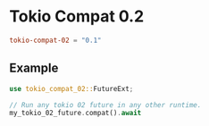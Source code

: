 # Tokio Compat 0.2

```toml
tokio-compat-02 = "0.1"
```

## Example

```rust
use tokio_compat_02::FutureExt;

// Run any tokio 02 future in any other runtime.
my_tokio_02_future.compat().await
```